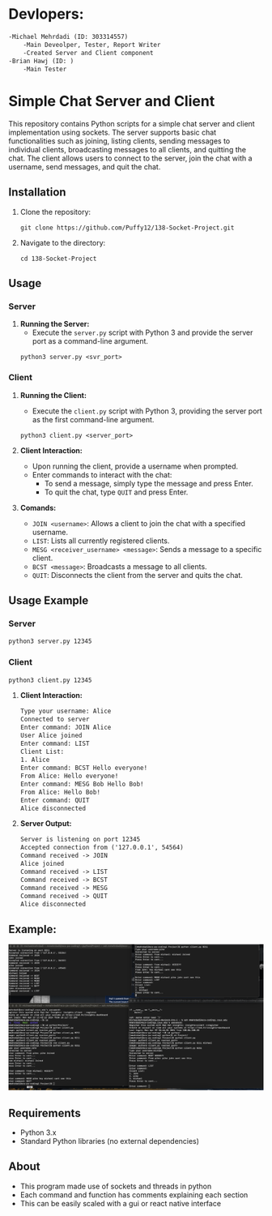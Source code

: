 # Devlopers:
    -Michael Mehrdadi (ID: 303314557)
        -Main Deveolper, Tester, Report Writer
        -Created Server and Client component 
    -Brian Hawj (ID: ) 
        -Main Tester

# Simple Chat Server and Client

This repository contains Python scripts for a simple chat server and client implementation using sockets. The server supports basic chat functionalities such as joining, listing clients, sending messages to individual clients, broadcasting messages to all clients, and quitting the chat. The client allows users to connect to the server, join the chat with a username, send messages, and quit the chat. 

## Installation

1. Clone the repository:
   ```
   git clone https://github.com/Puffy12/138-Socket-Project.git
   ```

2. Navigate to the directory:
   ```
   cd 138-Socket-Project
   ```

## Usage

### Server

1. **Running the Server:**
   - Execute the `server.py` script with Python 3 and provide the server port as a command-line argument.
   ```
   python3 server.py <svr_port>
   ```

### Client

1. **Running the Client:**
   - Execute the `client.py` script with Python 3, providing the server port as the first command-line argument.
   ```
   python3 client.py <server_port>
   ```

2. **Client Interaction:**
   - Upon running the client, provide a username when prompted.
   - Enter commands to interact with the chat:
     - To send a message, simply type the message and press Enter.
     - To quit the chat, type `QUIT` and press Enter.

3. **Comands:**
   - `JOIN <username>`: Allows a client to join the chat with a specified username.
   - `LIST`: Lists all currently registered clients.
   - `MESG <receiver_username> <message>`: Sends a message to a specific client.
   - `BCST <message>`: Broadcasts a message to all clients.
   - `QUIT`: Disconnects the client from the server and quits the chat. 

## Usage Example

### Server

```bash
python3 server.py 12345
```

### Client

```bash
python3 client.py 12345
```

1. **Client Interaction:**
   ```
   Type your username: Alice
   Connected to server
   Enter command: JOIN Alice
   User Alice joined
   Enter command: LIST
   Client List:
   1. Alice
   Enter command: BCST Hello everyone!
   From Alice: Hello everyone!
   Enter command: MESG Bob Hello Bob!
   From Alice: Hello Bob!
   Enter command: QUIT
   Alice disconnected
   ```

2. **Server Output:**
   ```
   Server is listening on port 12345
   Accepted connection from ('127.0.0.1', 54564)
   Command received -> JOIN
   Alice joined
   Command received -> LIST
   Command received -> BCST
   Command received -> MESG
   Command received -> QUIT
   Alice disconnected
   ```


## Example: 
![alt text](138chat.png)

## Requirements

- Python 3.x
- Standard Python libraries (no external dependencies)

## About
- This program made use of sockets and threads in python
- Each command and function has comments explaining each section
- This can be easily scaled with a gui or react native interface